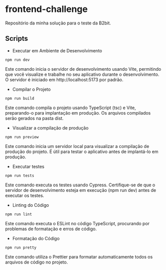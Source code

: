 # frontend-challenge
Repositório da minha solução para o teste da B2bit.

## Scripts
- Executar em Ambiente de Desenvolvimento
```
npm run dev
```
Este comando inicia o servidor de desenvolvimento usando Vite, permitindo que você visualize e trabalhe no seu aplicativo durante o desenvolvimento. O servidor é iniciado em http://localhost:5173 por padrão.

- Compilar o Projeto
```
npm run build
```
Este comando compila o projeto usando TypeScript (tsc) e Vite, preparando-o para implantação em produção. Os arquivos compilados serão gerados na pasta dist.

- Visualizar a compilação de produção
```
npm run preview
```
Este comando inicia um servidor local para visualizar a compilação de produção do projeto. É útil para testar o aplicativo antes de implantá-lo em produção.

- Executar testes
```
npm run tests
```
Este comando executa os testes usando Cypress. Certifique-se de que o servidor de desenvolvimento esteja em execução (npm run dev) antes de executar os testes.

- Linting do Código
```
npm run lint
```
Este comando executa o ESLint no código TypeScript, procurando por problemas de formatação e erros de código.

- Formatação do Código
```
npm run pretty
```
Este comando utiliza o Prettier para formatar automaticamente todos os arquivos de código no projeto.

